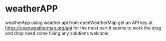 # weatherAPP
weatherApp using weather api from openWeatherMap
get an API key at https://openweathermap.org/api
for the most part it seems to work the drag and drop need some fixing any solutions welcome
